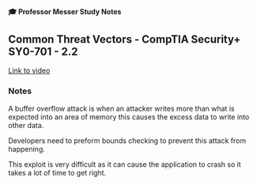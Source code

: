 #### 🎓 Professor Messer Study Notes

## Common Threat Vectors - CompTIA Security+ SY0-701 - 2.2

[Link to video](https://youtu.be/0-qeeI5jTqU?si=N7aRoCbl8_zlHGig)

### Notes

A buffer overflow attack is when an attacker writes more than what is expected into an area of memory this causes the excess data to write into other data.

Developers need to preform bounds checking to prevent this attack from happening.

This exploit is very difficult as it can cause the application to crash so it takes a lot of time to get right. 
